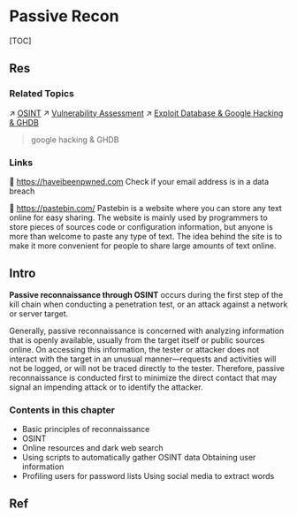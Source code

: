 # Passive Recon

[TOC]



## Res
### Related Topics
↗ [OSINT](../../../👻%20CTF/Misc/OSINT/OSINT.md)
↗ [Vulnerability Assessment](../../../../🍦%20Software%20Security/🏹%20Vulnerability/Vulnerability%20Assessment/Vulnerability%20Assessment.md)
↗ [Exploit Database & Google Hacking & GHDB](../../../../🍦%20Software%20Security/🏹%20Vulnerability/📌%20Vulnerability%20Database/Exploit%20Database%20&%20Google%20Hacking%20&%20GHDB.md)
> google hacking & GHDB


### Links
🔗 https://haveibeenpwned.com
Check if your email address is in a data breach

🔗 https://pastebin.com/
Pastebin is a website where you can store any text online for easy sharing. The website is mainly used by programmers to store pieces of sources code or configuration information, but anyone is more than welcome to paste any type of text. The idea behind the site is to make it more convenient for people to share large amounts of text online.



## Intro
**Passive reconnaissance through OSINT** occurs during the first step of the kill chain when conducting a penetration test, or an attack against a network or server target.

Generally, passive reconnaissance is concerned with analyzing information that is openly available, usually from the target itself or public sources online. On accessing this information, the tester or attacker does not interact with the target in an unusual manner—requests and activities will not be logged, or will not be traced directly to the tester. Therefore, passive reconnaissance is conducted first to minimize the direct contact that may signal an impending attack or to identify the attacker.


### Contents in this chapter
- Basic principles of reconnaissance
- OSINT
- Online resources and dark web search
- Using scripts to automatically gather OSINT data Obtaining user information
- Profiling users for password lists Using social media to extract words



## Ref
[Google hacking | Wikipedia]: https://en.wikipedia.org/wiki/Google_hacking

